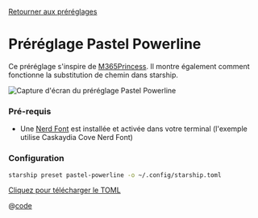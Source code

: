 [Retourner aux préréglages](./README.md#pastel-powerline)

# Préréglage Pastel Powerline

Ce préréglage s'inspire de [M365Princess](https://github.com/JanDeDobbeleer/oh-my-posh/blob/main/themes/M365Princess.omp.json). Il montre également comment fonctionne la substitution de chemin dans starship.

![Capture d'écran du préréglage Pastel Powerline](/presets/img/pastel-powerline.png)

### Pré-requis

- Une [Nerd Font](https://www.nerdfonts.com/) est installée et activée dans votre terminal (l'exemple utilise Caskaydia Cove Nerd Font)

### Configuration

```sh
starship preset pastel-powerline -o ~/.config/starship.toml
```

[Cliquez pour télécharger le TOML](/presets/toml/pastel-powerline.toml)

@[code](../../.vuepress/public/presets/toml/pastel-powerline.toml)
